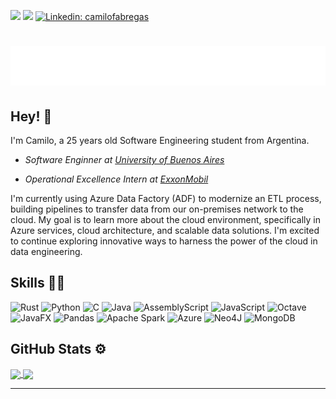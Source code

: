 ![](https://komarev.com/ghpvc/?username=camilofabregas&color=brightgreen)
<img src="https://badges.pufler.dev/repos/camilofabregas"/>
[![Linkedin: camilofabregas](https://img.shields.io/badge/-camilofabregas-blue?style=flat-square&logo=Linkedin&logoColor=white&link=https://www.linkedin.com/in/camilofabregas/)](https://www.linkedin.com/in/camilofabregas/)

<h1 align="center">
  <img src="https://raw.githubusercontent.com/camilofabregas/camilofabregas/master/name.svg" alt="Camilo Fabregas" />
</h1>

## Hey! 👋
I'm Camilo, a 25 years old Software Engineering student from Argentina.

  - <p><em>Software Enginner at <a href="http://www.fi.uba.ar">University of Buenos Aires</a></em></p>
  
  - <p><em>Operational Excellence Intern at <a href="https://www.exxonmobil.com">ExxonMobil</a></em></p>

I'm currently using Azure Data Factory (ADF) to modernize an ETL process, building pipelines to transfer data from our on-premises network to the cloud. My goal is to learn more about the cloud environment, specifically in Azure services, cloud architecture, and scalable data solutions. I'm excited to continue exploring innovative ways to harness the power of the cloud in data engineering.

## Skills 👨‍💻
![Rust](https://img.shields.io/badge/rust-%23000000.svg?style=for-the-badge&logo=rust&logoColor=white)
![Python](https://img.shields.io/badge/python-3670A0?style=for-the-badge&logo=python&logoColor=ffdd54)
![C](https://img.shields.io/badge/c-%2300599C.svg?style=for-the-badge&logo=c&logoColor=white)
![Java](https://img.shields.io/badge/java-%23ED8B00.svg?style=for-the-badge&logo=openjdk&logoColor=white)
![AssemblyScript](https://img.shields.io/badge/assembly%20script-%23000000.svg?style=for-the-badge&logo=assemblyscript&logoColor=white)
![JavaScript](https://img.shields.io/badge/javascript-%23323330.svg?style=for-the-badge&logo=javascript&logoColor=%23F7DF1E)
![Octave](https://img.shields.io/badge/OCTAVE-darkblue?style=for-the-badge&logo=octave&logoColor=fcd683)
![JavaFX](https://img.shields.io/badge/javafx-%23FF0000.svg?style=for-the-badge&logo=javafx&logoColor=white)
![Pandas](https://img.shields.io/badge/pandas-%23150458.svg?style=for-the-badge&logo=pandas&logoColor=white)
![Apache Spark](https://img.shields.io/badge/Apache%20Spark-FDEE21?style=for-the-badge&logo=apachespark&logoColor=black)
![Azure](https://img.shields.io/badge/azure-%230072C6.svg?style=for-the-badge&logo=microsoftazure&logoColor=white)
![Neo4J](https://img.shields.io/badge/Neo4j-008CC1?style=for-the-badge&logo=neo4j&logoColor=white)
![MongoDB](https://img.shields.io/badge/MongoDB-%234ea94b.svg?style=for-the-badge&logo=mongodb&logoColor=white)


## GitHub Stats ⚙️
<a href="https://github-readme-stats.vercel.app/api?username=camilofabregas&show_icons=true&hide_border=true&theme=dracula&title_color=c49dff&icon_color=c49dff&include_all_commits=true&count_private=true">
  <img align="center" src="https://github-readme-stats.vercel.app/api?username=camilofabregas&show_icons=true&hide_border=true&theme=dracula&title_color=c49dff&icon_color=c49dff&include_all_commits=true&count_private=true" />
</a>
<a href="https://github-readme-stats.vercel.app/api/top-langs/?username=camilofabregas&theme=dracula&title_color=c49dff&icon_color=c49dff&layout=compact">
  <img align="center" src="https://github-readme-stats.vercel.app/api/top-langs/?username=camilofabregas&theme=dracula&title_color=c49dff&icon_color=c49dff&layout=compact" />
</a>

---
